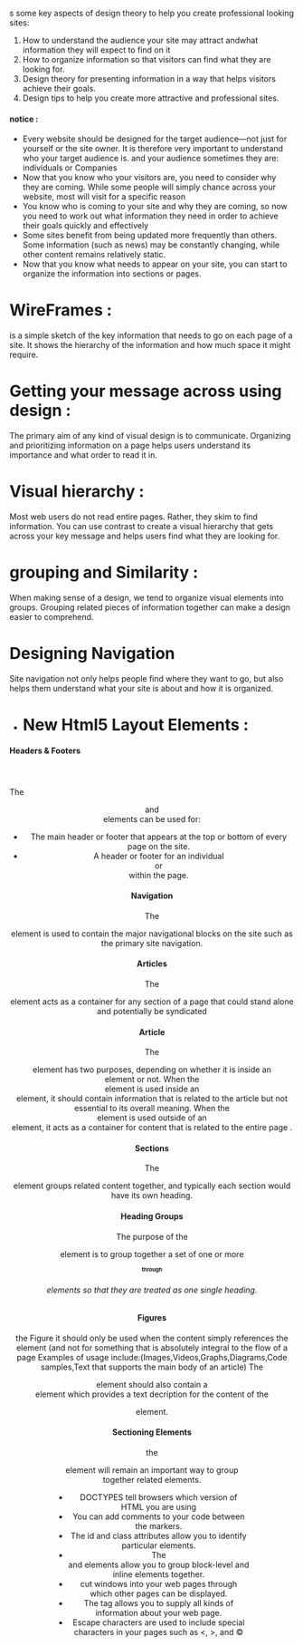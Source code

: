 s some key aspects of design theory to help you create
professional looking sites:
1. How to understand the audience your site may attract andwhat information they will expect to find on it
2. How to organize information so that visitors can find what they are looking for.
3. Design theory for presenting information in a way that helps visitors achieve their goals.
4. Design tips to help you create more attractive and
professional sites.
#### notice :
* Every website should be designed for the
target audience—not just for yourself or the
site owner. It is therefore very important to
understand who your target audience is.
and your audience sometimes they are: individuals or Companies
* Now that you know who your visitors are, you
need to consider why they are coming. While
some people will simply chance across your
website, most will visit for a specific reason
* You know who is coming to your site and why
they are coming, so now you need to work out
what information they need in order to achieve
their goals quickly and effectively
* Some sites benefit from being updated more
frequently than others. Some information (such
as news) may be constantly changing, while
other content remains relatively static.
* Now that you know what needs to appear
on your site, you can start to organize the
information into sections or pages.
# WireFrames :
is a simple sketch of the key
information that needs to go on each page of a
site. It shows the hierarchy of the information
and how much space it might require.
# Getting your message across using design :
The primary aim of any kind of visual design
is to communicate. Organizing and prioritizing
information on a page helps users understand
its importance and what order to read it in.
# Visual hierarchy : 
Most web users do not read entire pages. Rather, they skim to find information. You can use contrast to create a visual hierarchy that gets across your key message and helps users find what they are looking for.
# grouping and Similarity :
When making sense of a design, we tend to organize visual elements into groups. Grouping related pieces of information together can make a design easier to comprehend.
# Designing Navigation
Site navigation not only helps people find where they want to go, but also helps them understand what your site is about and how it is organized.



* # New Html5 Layout Elements :
#### Headers & Footers <header> <footer>
The <header> and <footer> elements can be used for:
* The main header or footer that appears at the top or bottom of every page on the site.
* A header or footer for an individual <article> or<section> within the page.
#### Navigation <nav>
The <nav> element is used to contain the major navigational blocks on the site such as the primary site navigation.
#### Articles <article>
The <article> element acts as a container for any section of a page that could stand alone and potentially be syndicated
#### Article <aside>
The <aside> element has two purposes, depending on whether it is inside an <article> element or not.
When the <aside> element is used inside an <article>
element, it should contain information that is related to the article but not essential to its overall meaning.
When the <aside> element is used outside of an<article>
element, it acts as a container for content that is related to the entire page .
#### Sections <section>
The <section> element groups related content together, and typically each section would have its own heading.
#### Heading Groups <hgroup>
The purpose of the <hgroup> element is to group together a set of one or more <h1> through <h6> elements so that they are treated as one single heading. 
#### Figures <figure> <figcaption>
the Figure it should only be used when the content simply references the element (and not for something that is absolutely integral to the flow of a page
Examples of usage include:(Images,Videos,Graphs,Diagrams,Code samples,Text that supports the main
body of an article)
The <figure> element should also contain a<figcaption> element which provides a text decription for the content of the <figure> element.
#### Sectioning Elements <div>
the <div> element will remain an important way to group together related elements.

- DOCTYPES tell browsers which version of HTML you
are using
- You can add comments to your code between the <!-- and --> markers.
- The id and class attributes allow you to identify
particular elements.
- The <div> and <span> elements allow you to group
block-level and inline elements together.
- <iframes> cut windows into your web pages through
which other pages can be displayed.
- The <meta> tag allows you to supply all kinds of
information about your web page.
- Escape characters are used to include special
characters in your pages such as <, >, and ©
